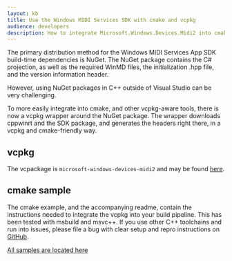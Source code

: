 ```yaml
---
layout: kb
title: Use the Windows MIDI Services SDK with cmake and vcpkg
audience: developers
description: How to integrate Microsoft.Windows.Devices.Midi2 into cmake and other C++ pipelines
---
```


The primary distribution method for the Windows MIDI Services App SDK build-time dependencies is NuGet. The NuGet package contains the C# projection, as well as the required WinMD files, the initialization .hpp file, and the version information header.

However, using NuGet packages in C++ outside of Visual Studio can be very challenging.

To more easily integrate into cmake, and other vcpkg-aware tools, there is now a vcpkg wrapper around the NuGet package. The wrapper downloads cppwinrt and the SDK package, and generates the headers right there, in a vcpkg and cmake-friendly way.

## vcpkg

The vcpackage is `microsoft-windows-devices-midi2` and may be found [here](https://vcpkg.io/en/package/microsoft-windows-devices-midi2). 

## cmake sample

The cmake example, and the accompanying readme, contain the instructions needed to integrate the vcpkg into your build pipeline. This has been tested with msbuild and msvc++. If you use other C++ toolchains and run into issues, please file a bug with clear setup and repro instructions on [GitHub](https://aka.ms/midirepo).

[All samples are located here](https://aka.ms/midisamples)